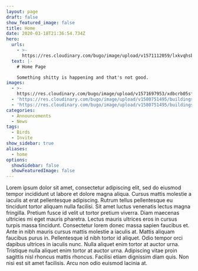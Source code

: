 ```yaml
---
layout: page
draft: false
show_featured_image: false
title: Home
date: 2020-03-18T21:36:54.734Z
hero:
  urls:
    - >-
      https://res.cloudinary.com/bugo/image/upload/v1571112059/lxkvqhsbeltmjudgd659.jpg
  text: |-
    # Home Page

    Something shitty is happening and that's not good.
images:
  - >-
    https://res.cloudinary.com/bugo/image/upload/v1571697953/xdbcrb05sfkp9nds5atk.jpg
  - 'https://res.cloudinary.com/bugo/image/upload/v1580751495/buildings-6b.png'
  - 'https://res.cloudinary.com/bugo/image/upload/v1580751495/buildings-2b.png'
categories:
  - Announcements
  - News
tags:
  - Birds
  - Invite
show_sidebar: true
aliases:
  - home
options:
  showSidebar: false
  showFeaturedImage: false
---
```

Lorem ipsum dolor sit amet, consectetur adipiscing elit, sed do eiusmod tempor incididunt ut labore et dolore magna aliqua. Cursus mattis molestie a iaculis at erat pellentesque adipiscing. Rutrum tellus pellentesque eu tincidunt tortor aliquam nulla facilisi. Sit amet luctus venenatis lectus magna fringilla. Pretium fusce id velit ut tortor pretium viverra. Diam maecenas ultricies mi eget mauris pharetra. Lectus mauris ultrices eros in cursus turpis massa tincidunt. Consectetur lorem donec massa sapien faucibus et. Ante in nibh mauris cursus mattis molestie a iaculis at. Mattis aliquam faucibus purus in. Pellentesque id nibh tortor id aliquet. Odio tempor orci dapibus ultrices in iaculis nunc. Nulla aliquet enim tortor at auctor urna. Tristique nulla aliquet enim tortor at auctor urna. Adipiscing vitae proin sagittis nisl rhoncus mattis rhoncus. Facilisi etiam dignissim diam quis. Non nisi est sit amet facilisis. Arcu non odio euismod lacinia at.